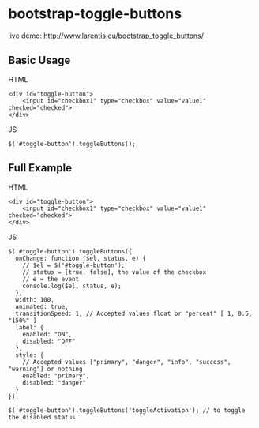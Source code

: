 bootstrap-toggle-buttons
========================

live demo: http://www.larentis.eu/bootstrap_toggle_buttons/


Basic Usage
-----------

HTML

    <div id="toggle-button">
        <input id="checkbox1" type="checkbox" value="value1" checked="checked">
    </div>


JS

    $('#toggle-button').toggleButtons();
    
Full Example
------------

HTML

    <div id="toggle-button">
        <input id="checkbox1" type="checkbox" value="value1" checked="checked">
    </div>


JS


    $('#toggle-button').toggleButtons({
      onChange: function ($el, status, e) {
        // $el = $('#toggle-button'); 
        // status = [true, false], the value of the checkbox
        // e = the event
        console.log($el, status, e); 
      },
      width: 100,
      animated: true,
      transitionSpeed: 1, // Accepted values float or "percent" [ 1, 0.5, "150%" ]
      label: {
        enabled: "ON",
        disabled: "OFF"
      },
      style: {
        // Accepted values ["primary", "danger", "info", "success", "warning"] or nothing
        enabled: "primary",
        disabled: "danger"
      }
    });

    $('#toggle-button').toggleButtons('toggleActivation'); // to toggle the disabled status